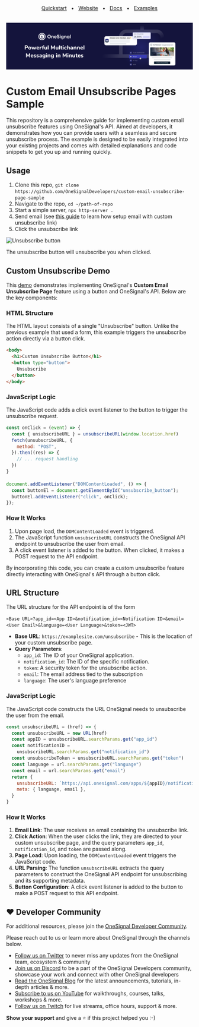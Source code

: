 <div align="center">
  <a href="https://documentation.onesignal.com/docs/onboarding-with-onesignal" target="_blank">Quickstart</a>
  <span>&nbsp;&nbsp;•&nbsp;&nbsp;</span>
  <a href="https://onesignal.com/" target="_blank">Website</a>
  <span>&nbsp;&nbsp;•&nbsp;&nbsp;</span>
  <a href="https://documentation.onesignal.com/docs" target="_blank">Docs</a>
  <span>&nbsp;&nbsp;•&nbsp;&nbsp;</span>
  <a href="https://github.com/OneSignalDevelopers" target="_blank">Examples</a>
  <br />
 <br />
</div>

![OneSignal](https://github.com/OneSignalDevelopers/.github/blob/main/assets/onesignal-banner.png?raw=true)

# Custom Email Unsubscribe Pages Sample

This repository is a comprehensive guide for implementing custom email unsubscribe features using OneSignal's API. Aimed at developers, it demonstrates how you can provide users with a seamless and secure unsubscribe process. The example is designed to be easily integrated into your existing projects and comes with detailed explanations and code snippets to get you up and running quickly.

## Usage

1. Clone this repo, `git clone https://github.com/OneSignalDevelopers/custom-email-unsubscribe-page-sample`
2. Navigate to the repo, `cd ~/path-of-repo`
3. Start a simple server, `npx http-server .`
4. Send email (see [this guide](#guide_explaining_how_to_build_email_template) to learn how setup email with custom unsubscribe link)
5. Click the unsubscribe link

<img width="1014" alt="Unsubscribe button" src="https://github.com/OneSignalDevelopers/custom-email-unsubscribe-page-sample/assets/1715082/bdc12473-254d-48c3-bcc9-26a112ff66b1">


The unsubscribe button will unsubscribe you when clicked.

## Custom Unsubscribe Demo

This [demo](./index.html) demonstrates implementing OneSignal's **Custom Email Unsubscribe Page** feature using a button and OneSignal's API. Below are the key components:

### HTML Structure

The HTML layout consists of a single "Unsubscribe" button. Unlike the previous example that used a form, this example triggers the unsubscribe action directly via a button click.

```html
<body>
  <h1>Custom Unsubscribe Button</h1>
  <button type="button">
    Unsubscribe
  </button>
</body>
```

### JavaScript Logic

The JavaScript code adds a click event listener to the button to trigger the unsubscribe request.

```javascript
const onClick = (event) => {
  const { unsubscribeURL } = unsubscribeURL(window.location.href)
  fetch(unsubscribeURL, {
    method: "POST",
  }).then((res) => {
    // ... request handling
  })
}

document.addEventListener("DOMContentLoaded", () => {
  const buttonEl = document.getElementById("unsubscribe_button");
  buttonEl.addEventListener("click", onClick);
});
```

### How It Works

1. Upon page load, the `DOMContentLoaded` event is triggered.
2. The JavaScript function `unsubscribeURL` constructs the OneSignal API endpoint to unsubscribe the user from email.
3. A click event listener is added to the button. When clicked, it makes a POST request to the API endpoint.

By incorporating this code, you can create a custom unsubscribe feature directly interacting with OneSignal's API through a button click.

## URL Structure

The URL structure for the API endpoint is of the form

`<Base URL>?app_id=<App ID>&notification_id=<Notification ID>&email=<User Email>&language=<User Language>&token=<JWT>`

- **Base URL**: `https://examplesite.com/unsubscribe` - This is the location of your custom unsubscribe page.
- **Query Parameters**:
  - `app_id`: The ID of your OneSignal application.
  - `notification_id`: The ID of the specific notification.
  - `token`: A security token for the unsubscribe action.
  - `email`: The email address tied to the subscription
  - `language`: The user's language preference

### JavaScript Logic

The JavaScript code constructs the URL OneSignal needs to unsubscribe the user from the email.

```js
const unsubscribeURL = (href) => {
  const unsubscribeURL = new URL(href)
  const appID = unsubscribeURL.searchParams.get("app_id")
  const notificationID =
    unsubscribeURL.searchParams.get("notification_id")
  const unsubscribeToken = unsubscribeURL.searchParams.get("token")
  const language = url.searchParams.get("language")
  const email = url.searchParams.get("email")
  return {
    unsubscribeURL: `https://api.onesignal.com/apps/${appID}/notifications/${notificationID}/unsubscribe?token=${unsubscribeToken}`,
    meta: { language, email },
  }
}
```

### How It Works

1. **Email Link**: The user receives an email containing the unsubscribe link.
2. **Click Action**: When the user clicks the link, they are directed to your custom unsubscribe page, and the query parameters `app_id`, `notification_id`, and `token` are passed along.
3. **Page Load**: Upon loading, the `DOMContentLoaded` event triggers the JavaScript code.
4. **URL Parsing**: The function `unsubscribeURL` extracts the query parameters to construct the OneSignal API endpoint for unsubscribing and its supporting metadata.
5. **Button Configuration**: A click event listener is added to the button to make a POST request to this API endpoint.

## ❤️ Developer Community

For additional resources, please join the [OneSignal Developer Community](https://onesignal.com/onesignal-developers).

Please reach out to us or learn more about OneSignal through the channels below.

* [Follow us on Twitter](https://twitter.com/onesignaldevs) to never miss any updates from the OneSignal team, ecosystem & community
* [Join us on Discord](https://discord.gg/EP7gf6Uz7G) to be a part of the OneSignal Developers community, showcase your work and connect with other OneSignal developers
* [Read the OneSignal Blog](https://onesignal.com/blog/) for the latest announcements, tutorials, in-depth articles & more.
* [Subscribe to us on YouTube](https://www.youtube.com/channel/UCe63d5EDQsSkOov-bIE_8Aw/featured) for walkthroughs, courses, talks, workshops & more.
* [Follow us on Twitch](https://www.twitch.tv/onesignaldevelopers) for live streams, office hours, support & more.

**Show your support** and give a ⭐️ if this project helped you :-)
